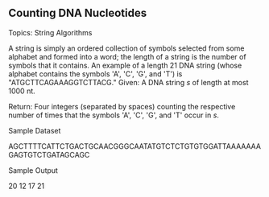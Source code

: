 ## Counting DNA Nucleotides

Topics: String Algorithms

A string is simply an ordered collection of symbols selected from some alphabet and formed into a word; the length of a string is the number of symbols that it contains. An example of a length 21 DNA string (whose alphabet contains the symbols 'A', 'C', 'G', and 'T') is "ATGCTTCAGAAAGGTCTTACG." Given: A DNA string $s$ of length at most 1000 nt. 

 Return: Four integers (separated by spaces) counting the respective number of times that the symbols 'A', 'C', 'G', and 'T' occur in $s$. 

 Sample Dataset 

 AGCTTTTCATTCTGACTGCAACGGGCAATATGTCTCTGTGTGGATTAAAAAAAGAGTGTCTGATAGCAGC 

 Sample Output 

 20 12 17 21